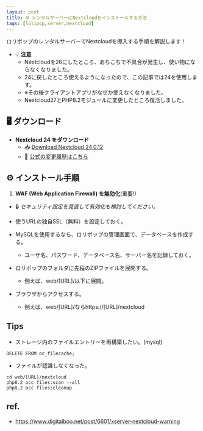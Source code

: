 ```yaml
---
layout: post
title: 🌐 レンタルサーバーにNextcloudをインストールする方法
tags: [lolipop,server,nextcloud]
---
```


ロリポップのレンタルサーバーでNextcloudを導入する手順を解説します！

- 💡 **注意**
  - Nextcloudを26にしたところ、あちこちで不具合が発生し、使い物にならなくなりました。
  - 24に戻したところ使えるようになったので、この記事では24を使用します。
  - ※その後クライアントアプリがなぜか使えなくなりました。
  - Nextcloud27とPHP8.2モジュールに変更したところ復活しました。

## 🖥️ ダウンロード

* **Nextcloud 24 をダウンロード**
  * 📥 [Download Nextcloud 24.0.12](https://download.nextcloud.com/server/releases/nextcloud-24.0.12.zip)  
  * 📄 [公式の変更履歴はこちら](https://nextcloud.com/changelog-unsupported/)

## ⚙️ インストール手順

1. **WAF (Web Application Firewall) を無効化**(重要!)
  * 🔒 *セキュリティ設定を見直して有効化も検討してください。*

* 使うURLの独自SSL（無料）を設定しておく。
* MySQLを使用するなら、ロリポップの管理画面で、データベースを作成する。
  * ユーザ名、パスワード、データベース名、サーバー名を記録しておく。
* ロリポップのフォルダに先程のZIPファイルを展開する。
  * 例えば、web/[URL]/以下に展開。
* ブラウザからアクセスする。
  * 例えば、web/[URL]/ならhttps://[URL]/nextcloud

## Tips

* ストレージ内のファイルエントリーを再構築したい。(mysql)
```
DELETE FROM oc_filecache;
```

* ファイルが認識しなくなった。
```
cd web/[URL]/nextcloud
php8.2 occ files:scan --all
php8.2 occ files:cleanup
```

## ref.

* https://www.digitalboo.net/post/6601/xserver-nextcloud-warning
